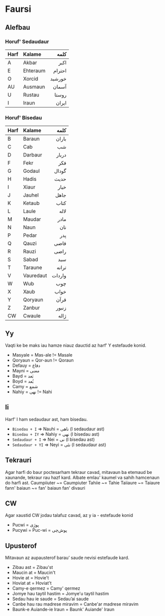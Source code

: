 # Faursi

## Alefbau

### Horuf' Sedaudaur

| Harf | Kalame   | کلمه   |
|:---- |:-------- | ------:|
| A    | Akbar    | اکبر   |
| E    | Ehteraum | احترام |
| O    | Xorcid   | خورشید |
| AU   | Ausmaun  | آسمان  |
| U    | Rustau   | روستا  |
| I    | Iraun    | ایران  |

### Horuf' Bisedau

| Harf | Kalame    | کلمه   |
|:---- |:--------- | ------:|
| B    | Baraun    | باران  |
| C    | Cab       | شب     |
| D    | Darbaur   | دربار  |
| F    | Fekr      | فکر    |
| G    | Godaul    | گودال  |
| H    | Hadis     | حدیث   |
| I    | Xiaur     | خیار   |
| J    | Jauhel    | جاهل   |
| K    | Ketaub    | کتاب   |
| L    | Laule     | لاله   |
| M    | Maudar    | مادر   |
| N    | Naun      | نان    |
| P    | Pedar     | پدر    |
| Q    | Qauzi     | قاضی   |
| R    | Rauzi     | راضی   |
| S    | Sabad     | سبد    |
| T    | Taraune   | ترانه  |
| V    | Vauredaut | واردات |
| W    | Wub       | چوب    |
| X    | Xaub      | خواب   |
| Y    | Qoryaun   | قرآن   |
| Z    | Zanbur    | زنبور  |
| CW   | Cwaule    | ژاله   |

## Yy
Vaqti ke be maks iau hamze niauz dauctid az harf’ Y estefaude konid.
- Masyale = Mas-ale != Masale
- Qoryaun = Qor-aun != Qoraun
- Defauy = دفاع
- Mayni = معنی
- Bayd = بَعد
- Boyd = بُعد
- Camy = شمع
- Nahiy = نهی != Nahi

## Ii
Harf' I ham sedaudaur ast, ham bisedau.
- `Bisedau + I` => Nauhi = ناهی (I sedaudaur ast)
- `Bisedau + IY` => Nahiy = نهی (I bisedau ast)
- `Sedaudaur + I` => Nei = نی (I bisedau ast)
- `Sedaudaur + YI` => Neyi = نئی (I sedaudaur ast)

## Tekrauri
Agar harfi do baur poctesarham tekraur cavad, mitavaun ba etemaud be xaunande, tekraur rau hazf kard. Albate emlau' kaumel va sahih hamcenaun do harfi ast.
Caumpiiuter ~= Caumpiuter
Tahiie ~= Tahie
Taiiaure ~= Taiaure
fann' baiaun ~= fan' baiaun
fan' divauri

## CW
Agar xaustid CW jodau talafuz cavad, az y ia - estefaude konid
- Pucwi = پوژی
- Pucywi  = Puc-wi = پوش‌چی

## Upusterof
Mitavaun az aupausterof barau’ saude nevisi estefaude kard.
- Zibau ast = Zibau'st
- Maucin at = Maucin't
- Hovie at = Hovie't
- Hoviat at = Hoviat't
- Camy-e qermez = Camy' qermez
- Jomye hau taytil hastim = Jomye'u taytil hastim
- Sedau hau ie saude = Sedau’ai saude
- Canbe hau rau madrese miravim = Canbe'ar madrese miravim
- Baunk-e Auiande-ie Iraun = Baunk' Auiande' Iraun
